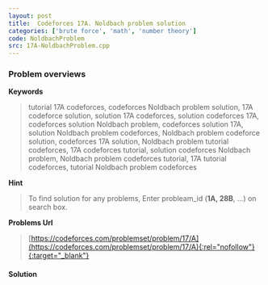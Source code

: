 ```yaml
---
layout: post
title:  Codeforces 17A. Noldbach problem solution
categories: ['brute force', 'math', 'number theory']
code: NoldbachProblem
src: 17A-NoldbachProblem.cpp
---
```

### **Problem overviews**

**Keywords**
> tutorial 17A codeforces, codeforces Noldbach problem solution, 17A codeforce solution, solution 17A codeforces, solution codeforces 17A, codeforces solution Noldbach problem, codeforces solution 17A, solution Noldbach problem codeforces, Noldbach problem codeforce solution, codeforces 17A solution, Noldbach problem tutorial codeforces, 17A codeforces tutorial, solution codeforces Noldbach problem, Noldbach problem codeforces tutorial, 17A tutorial codeforces, tutorial Noldbach problem codeforces

**Hint**
> To find solution for any problems, Enter probleam_id (**1A, 28B**, ...) on search box. 

**Problems Url**
> [https://codeforces.com/problemset/problem/17/A](https://codeforces.com/problemset/problem/17/A){:rel="nofollow"}{:target="_blank"}

#### **Solution**



